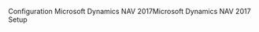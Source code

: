 <span data-ttu-id="b7fc9-101">Configuration Microsoft Dynamics NAV 2017</span><span class="sxs-lookup"><span data-stu-id="b7fc9-101">Microsoft Dynamics NAV 2017 Setup</span></span>